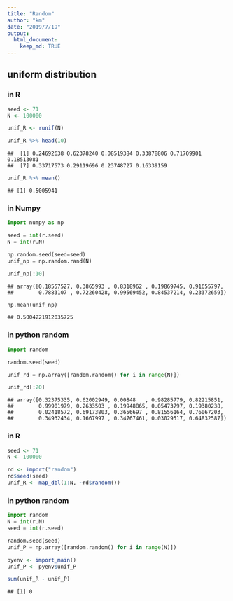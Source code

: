 ```yaml
---
title: "Random"
author: "km"
date: "2019/7/19"
output: 
  html_document: 
    keep_md: TRUE
---
```





## uniform distribution

### in R


```r
seed <- 71
N <- 100000

unif_R <- runif(N)

unif_R %>% head(10)
```

```
##  [1] 0.24692638 0.62378240 0.08519384 0.33878806 0.71709901 0.18513081
##  [7] 0.33717573 0.29119696 0.23748727 0.16339159
```

```r
unif_R %>% mean()
```

```
## [1] 0.5005941
```


### in Numpy


```python
import numpy as np

seed = int(r.seed)
N = int(r.N)

np.random.seed(seed=seed)
unif_np = np.random.rand(N)

unif_np[:10]
```

```
## array([0.18557527, 0.3865993 , 0.8318962 , 0.19869745, 0.91655797,
##        0.7883107 , 0.72260428, 0.99569452, 0.84537214, 0.23372659])
```

```python
np.mean(unif_np)
```

```
## 0.5004221912035725
```

### in python random


```python
import random

random.seed(seed)

unif_rd = np.array([random.random() for i in range(N)])

unif_rd[:20]
```

```
## array([0.32375335, 0.62002949, 0.00848   , 0.98285779, 0.82215851,
##        0.99901979, 0.2633503 , 0.19948865, 0.05473797, 0.19380238,
##        0.02418572, 0.69173803, 0.3656697 , 0.81556164, 0.76067203,
##        0.34932434, 0.1667997 , 0.34767461, 0.03029517, 0.64832587])
```


### in R


```r
seed <- 71
N <- 100000

rd <- import("random")
rd$seed(seed)
unif_R <- map_dbl(1:N, ~rd$random())
```


### in python random


```python
import random
N = int(r.N)
seed = int(r.seed)

random.seed(seed)
unif_P = np.array([random.random() for i in range(N)])
```


```r
pyenv <- import_main() 
unif_P <- pyenv$unif_P

sum(unif_R - unif_P)
```

```
## [1] 0
```
